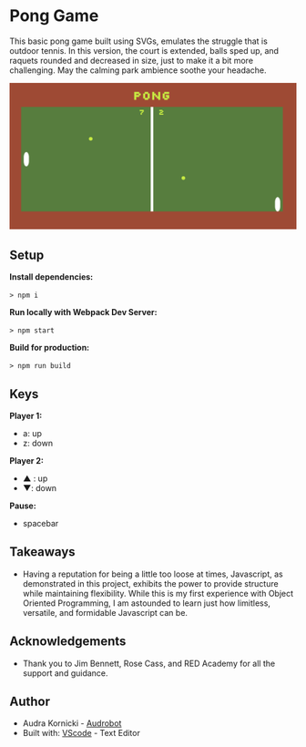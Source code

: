# Pong Game

This basic pong game built using SVGs, emulates the struggle that is outdoor tennis. In this version, the court is extended, balls sped up, and raquets rounded and decreased in size, just to make it a bit more challenging. May the calming park ambience soothe your headache.   

![ScreenShot](./public/images/pongscreenshot.png)

## Setup

**Install dependencies:**

`> npm i`

**Run locally with Webpack Dev Server:**

`> npm start`

**Build for production:**

`> npm run build`

## Keys

**Player 1:**
* a: up
* z: down

**Player 2:**
* ▲ : up
* ▼: down

**Pause:**
* spacebar

## Takeaways
* Having a reputation for being a little too loose at times, Javascript, as demonstrated in this project, exhibits the power to provide structure while maintaining flexibility. While this is my first experience with Object Oriented Programming, I am astounded to learn just how limitless, versatile, and formidable Javascript can be.

## Acknowledgements
* Thank you to Jim Bennett, Rose Cass, and RED Academy for all the support and guidance.

## Author
* Audra Kornicki - [Audrobot](https://github.com/Audrobot)
* Built with: [VScode](http://www.vscode.com) - Text Editor




